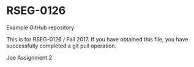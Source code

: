 # RSEG-0126
Example GitHub repository

This is for RSEG-0126 / Fall 2017. If you have obtained
this file, you have successfully completed a git pull
operation.

Joe Assignment 2
